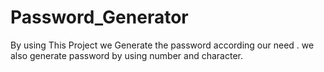 # Password_Generator
By using This  Project we Generate the password according our need . we also generate password by using number and character.
